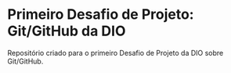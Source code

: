 # Primeiro Desafio de Projeto: Git/GitHub da DIO
Repositório criado para o primeiro Desafio de Projeto da DIO sobre Git/GitHub.
